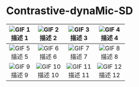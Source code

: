 # Contrastive-dynaMic-SD


|![GIF 1](path/to/your/gif1.gif)<br>描述 1 |![GIF 2](path/to/your/gif2.gif)<br>描述 2 |![GIF 3](path/to/your/gif3.gif)<br>描述 3 |![GIF 4](path/to/your/gif4.gif)<br>描述 4 |
| :---: | :---: | :---: | :---: |
|![GIF 5](path/to/your/gif5.gif)<br>描述 5 |![GIF 6](path/to/your/gif6.gif)<br>描述 6 |![GIF 7](path/to/your/gif7.gif)<br>描述 7 |![GIF 8](path/to/your/gif8.gif)<br>描述 8 |
|![GIF 9](path/to/your/gif9.gif)<br>描述 9 |![GIF 10](path/to/your/gif10.gif)<br>描述 10 |![GIF 11](path/to/your/gif11.gif)<br>描述 11 |![GIF 12](path/to/your/gif12.gif)<br>描述 12 |
